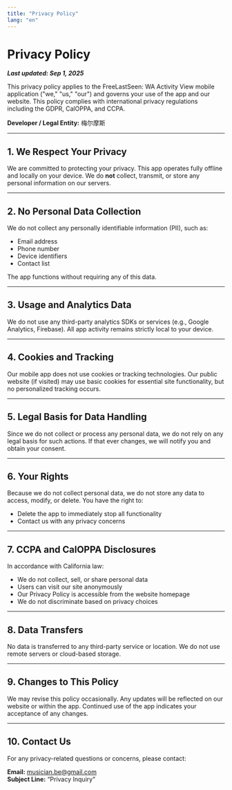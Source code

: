```yaml
---
title: "Privacy Policy"
lang: "en"
---
```


# Privacy Policy

**_Last updated: Sep 1, 2025_**

This privacy policy applies to the FreeLastSeen: WA Activity View mobile application ("we," "us," "our") and governs your use of the app and our website. This policy complies with international privacy regulations including the GDPR, CalOPPA, and CCPA.

**Developer / Legal Entity:** 梅尔摩斯

---

## 1. We Respect Your Privacy

We are committed to protecting your privacy. This app operates fully offline and locally on your device. We do **not** collect, transmit, or store any personal information on our servers.

---

## 2. No Personal Data Collection

We do not collect any personally identifiable information (PII), such as:

- Email address
- Phone number
- Device identifiers
- Contact list

The app functions without requiring any of this data.

---

## 3. Usage and Analytics Data

We do not use any third-party analytics SDKs or services (e.g., Google Analytics, Firebase). All app activity remains strictly local to your device.

---

## 4. Cookies and Tracking

Our mobile app does not use cookies or tracking technologies. Our public website (if visited) may use basic cookies for essential site functionality, but no personalized tracking occurs.

---

## 5. Legal Basis for Data Handling

Since we do not collect or process any personal data, we do not rely on any legal basis for such actions. If that ever changes, we will notify you and obtain your consent.

---

## 6. Your Rights

Because we do not collect personal data, we do not store any data to access, modify, or delete. You have the right to:

- Delete the app to immediately stop all functionality
- Contact us with any privacy concerns

---

## 7. CCPA and CalOPPA Disclosures

In accordance with California law:

- We do not collect, sell, or share personal data
- Users can visit our site anonymously
- Our Privacy Policy is accessible from the website homepage
- We do not discriminate based on privacy choices

---

## 8. Data Transfers

No data is transferred to any third-party service or location. We do not use remote servers or cloud-based storage.

---

## 9. Changes to This Policy

We may revise this policy occasionally. Any updates will be reflected on our website or within the app. Continued use of the app indicates your acceptance of any changes.

---

## 10. Contact Us

For any privacy-related questions or concerns, please contact:

**Email:** musician.be@gmail.com  
**Subject Line:** “Privacy Inquiry”


